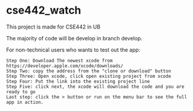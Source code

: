 # cse442_watch
This project is made for CSE442 in UB

The majority of code will be develop in branch develop.
 
For non-technical users who wants to test out the app:
    
    Step One: Download The newest xcode from https://developer.apple.com/xcode/downloads/
    Step Two: copy the address from the "clone or download" button
    Step Three: Open xcode, click open existing project from xcode
    Step Four: Put the link into the existing project line
    Step Five: click next, the xcode will download the code and you are ready to go
    Last step: click the > button or run on the menu bar to see the full app in action.

